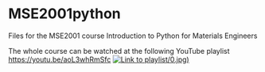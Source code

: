 # MSE2001python
Files for the MSE2001 course Introduction to Python for Materials Engineers

The whole course can be watched at the following YouTube playlist 
https://youtu.be/aoL3whRmSfc 
[![Link to playlist](https://img.youtube.com/vi/aoL3whRmSfc)/0.jpg)](https://www.youtube.com/watch?v=aoL3whRmSfc)

